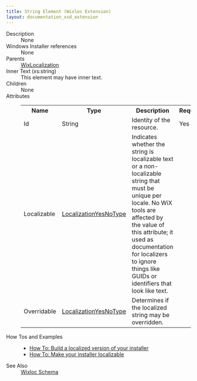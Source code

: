```yaml
---
title: String Element (Wixloc Extension)
layout: documentation_xsd_extension
---
```

<dl>
  <dt>Description</dt>
  <dd>None</dd>
  <dt>Windows Installer references</dt>
  <dd>None</dd>
  <dt>Parents</dt>
  <dd>
    <a href="../wixloc/wixlocalization" class="extension">WixLocalization</a>
  </dd>
  <dt>Inner Text (xs:string)</dt>
  <dd>This element may have inner text.</dd>
  <dt>Children</dt>
  <dd>None</dd>
  <dt>Attributes</dt>
  <dd>
    <table cellspacing="0" cellpadding="0" class="schema">
      <tr>
        <th width="15%">Name</th>
        <th width="15%">Type</th>
        <th width="65%">Description</th>
        <th width="15%">Required</th>
      </tr>
      <tr>
        <td>Id</td>
        <td>String</td>
        <td>Identity of the resource.</td>
        <td>Yes</td>
      </tr>
      <tr>
        <td>Localizable</td>
        <td><a href="../wixloc/simple_type_localizationyesnotype">LocalizationYesNoType</a></td>
        <td>Indicates whether the string is localizable text or a non-localizable string that must be unique per locale. No WiX tools are affected by the value of this attribute; it used as documentation for localizers to ignore things like GUIDs or identifiers that look like text.</td>
        <td>&nbsp;</td>
      </tr>
      <tr>
        <td>Overridable</td>
        <td><a href="../wixloc/simple_type_localizationyesnotype">LocalizationYesNoType</a></td>
        <td>Determines if the localized string may be overridden.</td>
        <td>&nbsp;</td>
      </tr>
    </table>
  </dd>
  <dt>How Tos and Examples</dt>
  <dd>
    <ul>
      <li>
        <a href="../../howtos/ui_and_localization/build_a_localized_version">How To: Build a localized version of your installer</a>
      </li>
      <li>
        <a href="../../howtos/ui_and_localization/make_installer_localizable">How To: Make your installer localizable</a>
      </li>
    </ul>
  </dd>
  <dt>See Also</dt>
  <dd>
    <a href="../wixloc">Wixloc Schema</a>
  </dd>
</dl>
